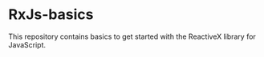 # RxJs-basics
This repository contains basics to get started with the ReactiveX library for JavaScript.
